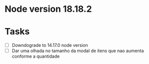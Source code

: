 # Node version 18.18.2

# Tasks

- [ ] Downdograde to 14.17.0 node version
- [ ] Dar uma olhada no tamanho da modal de itens que nao aumenta conforme a quantidade
